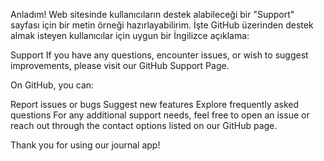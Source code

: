 
Anladım! Web sitesinde kullanıcıların destek alabileceği bir "Support" sayfası için bir metin örneği hazırlayabilirim. İşte GitHub üzerinden destek almak isteyen kullanıcılar için uygun bir İngilizce açıklama:

Support
If you have any questions, encounter issues, or wish to suggest improvements, please visit our GitHub Support Page.

On GitHub, you can:

Report issues or bugs
Suggest new features
Explore frequently asked questions
For any additional support needs, feel free to open an issue or reach out through the contact options listed on our GitHub page.

Thank you for using our journal app!
